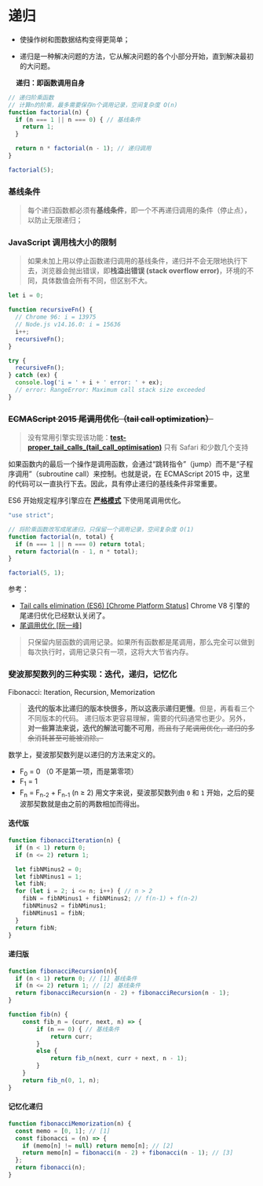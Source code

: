 # 递归

- 使操作树和图数据结构变得更简单；

- 递归是一种解决问题的方法，它从解决问题的各个小部分开始，直到解决最初的大问题。

    **递归：即函数调用自身**

```javascript
// 递归阶乘函数
// 计算n的阶乘，最多需要保存n个调用记录，空间复杂度 O(n)
function factorial(n) {
  if (n === 1 || n === 0) { // 基线条件
    return 1;
  }

  return n * factorial(n - 1); // 递归调用
}

factorial(5);
```

### 基线条件

> 每个递归函数都必须有**基线条件**，即一个不再递归调用的条件（停止点），以防止无限递归；


### JavaScript 调用栈大小的限制

>如果未加上用以停止函数递归调用的基线条件，递归并不会无限地执行下去，浏览器会抛出错误，即**栈溢出错误 (stack overflow error)**，环境的不同，具体数值会所有不同，但区别不大。

```js
let i = 0;

function recursiveFn() {
  // Chrome 96: i = 13975
  // Node.js v14.16.0: i = 15636
  i++;
  recursiveFn();
}

try {
  recursiveFn();
} catch (ex) {
  console.log('i = ' + i + ' error: ' + ex);
  // error: RangeError: Maximum call stack size exceeded
}
```

### ~~ECMAScript 2015 尾调用优化（tail call optimization）~~

>没有常用引擎实现该功能：[**test-proper_tail_calls_(tail_call_optimisation)**](https://kangax.github.io/compat-table/es6/#test-proper_tail_calls_(tail_call_optimisation)) 
>只有 Safari 和少数几个支持

如果函数内的最后一个操作是调用函数，会通过“跳转指令”（jump）而不是“子程序调用”（subroutine call）来控制。也就是说，在 ECMAScript 2015 中，这里的代码可以一直执行下去。因此，具有停止递归的基线条件非常重要。

ES6 开始规定程序引擎应在 [**严格模式**](https://zh.javascript.info/strict-mode) 下使用尾调用优化。

```js
"use strict";

// 将阶乘函数改写成尾递归，只保留一个调用记录，空间复杂度 O(1)
function factorial(n, total) {
  if (n === 1 || n === 0) return total;
  return factorial(n - 1, n * total);
}

factorial(5, 1);
```

参考：
- [Tail calls elimination (ES6) [Chrome Platform Status]](https://chromestatus.com/feature/5516876633341952) Chrome V8 引擎的尾递归优化已经默认关闭了。
- [尾调用优化 [阮一峰]](https://www.ruanyifeng.com/blog/2015/04/tail-call.html) 
>只保留内层函数的调用记录。如果所有函数都是尾调用，那么完全可以做到每次执行时，调用记录只有一项，这将大大节省内存。

### 斐波那契数列的三种实现：迭代，递归，记忆化

Fibonacci: Iteration, Recursion, Memorization

>**迭代的版本比递归的版本快很多，所以这表示递归更慢**。但是，再看看三个不同版本的代码。
>递归版本更容易理解，需要的代码通常也更少。另外，**对一些算法来说，迭代的解法可能不可用**，~~而且有了尾调用优化，递归的多余消耗甚至可能被消除。~~ 

数学上，斐波那契数列是以递归的方法来定义的。
- F<sub>0</sub> = 0 （0 不是第一项，而是第零项）
- F<sub>1</sub> = 1
- F<sub>n</sub> = F<sub>n-2</sub> + F<sub>n-1</sub> (n ≥ 2)
用文字来说，斐波那契数列由 `0` 和 `1` 开始，之后的斐波那契数就是由之前的两数相加而得出。


#### 迭代版

```js
function fibonacciIteration(n) {
  if (n < 1) return 0;
  if (n <= 2) return 1;

  let fibNMinus2 = 0;
  let fibNMinus1 = 1;
  let fibN;
  for (let i = 2; i <= n; i++) { // n > 2
    fibN = fibNMinus1 + fibNMinus2; // f(n-1) + f(n-2)
    fibNMinus2 = fibNMinus1;
    fibNMinus1 = fibN;
  }
  return fibN;
}
```


#### 递归版

```js
function fibonacciRecursion(n){
  if (n < 1) return 0; // [1] 基线条件
  if (n <= 2) return 1; // [2] 基线条件
  return fibonacciRecursion(n - 2) + fibonacciRecursion(n - 1);
}
```


```js
function fib(n) {
    const fib_n = (curr, next, n) => {
        if (n == 0) { // 基线条件
            return curr;
        }
        else {
            return fib_n(next, curr + next, n - 1);
        }
    }
    return fib_n(0, 1, n);
}
```


#### 记忆化递归

```js
function fibonacciMemorization(n) {
  const memo = [0, 1]; // [1]
  const fibonacci = (n) => {
    if (memo[n] != null) return memo[n]; // [2]
    return memo[n] = fibonacci(n - 2) + fibonacci(n - 1); // [3]
  };
  return fibonacci(n);
}
```

